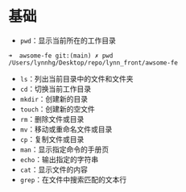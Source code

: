 # 基础
- `pwd`：显示当前所在的工作目录
```shell
➜  awsome-fe git:(main) ✗ pwd
/Users/lynnhg/Desktop/repo/lynn_front/awsome-fe
```
- `ls`：列出当前目录中的文件和文件夹
- `cd`：切换当前工作目录
- `mkdir`：创建新的目录
- `touch`：创建新的空文件
- `rm`：删除文件或目录
- `mv`：移动或重命名文件或目录
- `cp`：复制文件或目录
- `man`：显示指定命令的手册页
- `echo`：输出指定的字符串
- `cat`：显示文件的内容
- `grep`：在文件中搜索匹配的文本行